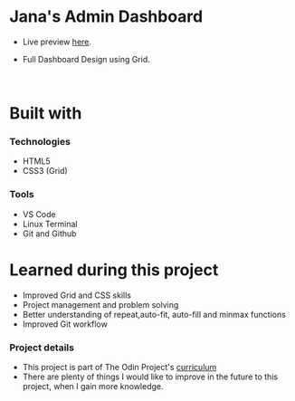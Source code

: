 <h1> Jana's Admin Dashboard </h1>

- Live preview [here](https://janaiscoding.github.io/admin-dashboard/).


- Full Dashboard Design using Grid.</br> 
</br>

<h1> Built with </h1>

<h3> Technologies </h3>

- HTML5
- CSS3 (Grid)


<h3> Tools </h3>

- VS Code 
- Linux Terminal
- Git and Github

<h1>Learned during this project</h1>

- Improved Grid and CSS skills</br>
- Project management and problem solving </br>
- Better understanding of repeat,auto-fit, auto-fill and minmax functions</br>
- Improved Git workflow 

<h3> Project details </h3>

- This project is part of The Odin Project's [curriculum](https://www.theodinproject.com/lessons/node-path-intermediate-html-and-css-admin-dashboard) 
- There are plenty of things I would like to improve in the future to this project, when I gain more knowledge.</br>
